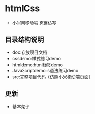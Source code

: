 # htmlCss

- 小米网移动端 页面仿写
## 目录结构说明
- doc:存放项目文档
- cssdemo:样式练习demo
- htmldemo:html标签demo
- JavaScriptdemo:js语法练习demo
- src:完整项目代码（仿照小米移动端页面）

## 更新
- 基本架子



